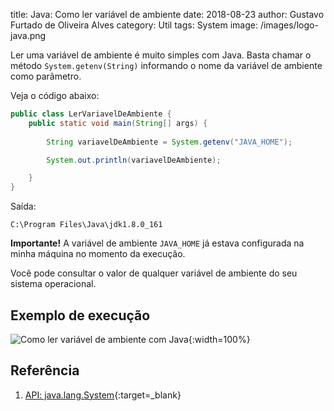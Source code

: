 title: Java: Como ler variável de ambiente
date: 2018-08-23
author: Gustavo Furtado de Oliveira Alves
category: Util
tags: System
image: /images/logo-java.png

Ler uma variável de ambiente é muito simples com Java.
Basta chamar o método `System.getenv(String)` informando o nome da variável de ambiente como parãmetro.

Veja o código abaixo:

```java
public class LerVariavelDeAmbiente {
    public static void main(String[] args) {
        
        String variavelDeAmbiente = System.getenv("JAVA_HOME");

        System.out.println(variavelDeAmbiente);

    }
}
```

Saída:

```
C:\Program Files\Java\jdk1.8.0_161
```

**Importante!** A variável de ambiente `JAVA_HOME` já estava configurada na minha máquina no momento da execução.

Você pode consultar o valor de qualquer variável de ambiente do seu sistema operacional.

## Exemplo de execução

![Como ler variável de ambiente com Java](/images/ler-variavel-de-ambiente.gif){:width=100%}

## Referência

1. [API: java.lang.System](https://docs.oracle.com/javase/8/docs/api/java/lang/System.html){:target=\_blank}